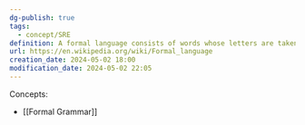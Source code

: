 ```yaml
---
dg-publish: true
tags:
  - concept/SRE
definition: A formal language consists of words whose letters are taken from an alphabet and are well-formed according to a specific set of rules called a formal grammar.
url: https://en.wikipedia.org/wiki/Formal_language
creation_date: 2024-05-02 18:00
modification_date: 2024-05-02 22:05
---
```

Concepts: 
- [[Formal Grammar]]
